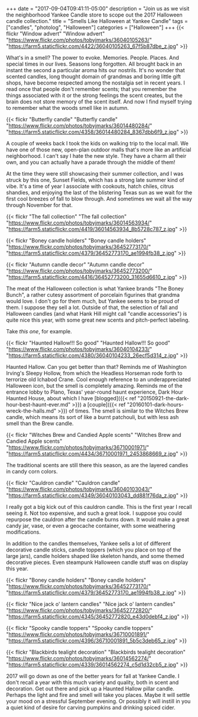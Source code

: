 +++
date = "2017-09-04T09:41:11-05:00"
description = "Join us as we visit the neighborhood Yankee Candle store to scope out the 2017 Halloween candle collection."
title = "Smells Like Halloween at Yankee Candle"
tags = ["candles", "photolog", "Halloween"]
categories = ["Halloween"]
+++
{{< flickr "Window advert"
           "Window advert"
           "https://www.flickr.com/photos/tobyjmarks/36040105263/"
           "https://farm5.staticflickr.com/4422/36040105263_67f5b87dbe_z.jpg" >}}

What's in a smell? The power to evoke. Memories. People. Places. And special times in our lives. Seasons long forgotten. All brought back in an instant the second a particular aroma hits our nostrils. It's no wonder that scented candles, long thought domain of grandmas and boring little gift shops, have become respected among the nostalgia set in recent years. I read once that people don't remember scents; that you remember the things associated with it or the strong feelings the scent creates, but the brain does not store memory of the scent itself. And now I find myself trying to remember what the woods smell like in autumn.
<!--more-->

{{< flickr "Butterfly candle"
           "Butterfly candle"
           "https://www.flickr.com/photos/tobyjmarks/36014480284/"
           "https://farm5.staticflickr.com/4358/36014480284_8367dbb6f9_z.jpg" >}}

A couple of weeks back I took the kids on walking trip to the local mall. We have one of those new, open-plan outdoor malls that's more like an artificial neighborhood. I can't say I hate the new style. They have a charm all their own, and you can actually have a parade through the middle of them! 

At the time they were still showcasing their summer collection, and I was struck by this one, Sunset Fields, which has a strong late summer kind of vibe. It's a time of year I associate with cookouts, hatch chiles, citrus shandies, and enjoying the last of the blistering Texas sun as we wait for the first cool breezes of fall to blow through. And sometimes we wait all the way through November for that.

{{< flickr "The fall collection"
           "The fall collection"
           "https://www.flickr.com/photos/tobyjmarks/36014563934/"
           "https://farm5.staticflickr.com/4419/36014563934_8b5728c787_z.jpg" >}}

{{< flickr "Boney candle holders"
           "Boney candle holders"
           "https://www.flickr.com/photos/tobyjmarks/36452773170/"
           "https://farm5.staticflickr.com/4379/36452773170_ae1994fb38_z.jpg" >}}

{{< flickr "Autumn candle decor"
           "Autumn candle decor"
           "https://www.flickr.com/photos/tobyjmarks/36452773200/"
           "https://farm5.staticflickr.com/4416/36452773200_31655d6610_z.jpg" >}}

The meat of the Halloween collection is what Yankee brands "The Boney Bunch", a rather cutesy assortment of porcelain figurines that grandma would love. I don't go for them much, but Yankee seems to be proud of them. I suppose they sell a lot. Outside of that, the selection of fall and Halloween candles (and what Hank Hill might call "candle accessories") is quite nice this year, with some great new scents and pitch-perfect labeling.

Take _this one_, for example.

{{< flickr "Haunted Hallow!!! So good"
           "Haunted Hallow!!! So good"
           "https://www.flickr.com/photos/tobyjmarks/36040104233/"
           "https://farm5.staticflickr.com/4380/36040104233_26ecf5d314_z.jpg" >}}

Haunted Hallow. Can you get better than that? Reminds me of Washington Irving's Sleepy Hollow, from which the Headless Horseman rode forth to terrorize old Ichabod Crane. Cool enough reference to an underappreciated Halloween icon, but the smell is completely amazing. Reminds me of the entrance lobby to Plano, Texas' year-round haunt experience, Dark Hour Haunted House, about which I have [blogged]({{< ref "20150921-the-dark-hour-best-haunt-ever.md" >}}) a [couple]({{< ref "20160101-dark-hours-wreck-the-halls.md" >}}) of times. The smell is similar to the Witches Brew candle, which means its sort of like a burnt patchouli, but with less ash smell than the Brew candle. 
           
{{< flickr "Witches Brew and Candied Apple scents"
           "Witches Brew and Candied Apple scents"
           "https://www.flickr.com/photos/tobyjmarks/36710001971/"
           "https://farm5.staticflickr.com/4434/36710001971_2453868669_z.jpg" >}}

The traditional scents are still there this season, as are the layered candles in candy corn colors.

{{< flickr "Cauldron candle"
           "Cauldron candle"
           "https://www.flickr.com/photos/tobyjmarks/36040103043/"
           "https://farm5.staticflickr.com/4349/36040103043_dd881f76da_z.jpg" >}}

I really got a big kick out of this cauldron candle. This is the first year I recall seeing it. Not too expensive, and such a great look. I suppose you could repurpose the cauldron after the candle burns down. It would make a great candy jar, vase, or even a geocache container, with some weathering modifications.

In addition to the candles themselves, Yankee sells a lot of different decorative candle sticks, candle toppers (which you place on top of the large jars), candle holders shaped like skeleton hands, and some themed decorative pieces. Even steampunk Halloween candle stuff was on display this year.

{{< flickr "Boney candle holders"
           "Boney candle holders"
           "https://www.flickr.com/photos/tobyjmarks/36452773170/"
           "https://farm5.staticflickr.com/4379/36452773170_ae1994fb38_z.jpg" >}}

{{< flickr "Nice jack o' lantern candles"
           "Nice jack o' lantern candles"
           "https://www.flickr.com/photos/tobyjmarks/36452772820/"
           "https://farm5.staticflickr.com/4345/36452772820_e43d0debf4_z.jpg" >}}

{{< flickr "Spooky candle toppers"
           "Spooky candle toppers"
           "https://www.flickr.com/photos/tobyjmarks/36710001891/"
           "https://farm5.staticflickr.com/4396/36710001891_5b5c3deb65_z.jpg" >}}

{{< flickr "Blackbirds tealight decoration"
           "Blackbirds tealight decoration"
           "https://www.flickr.com/photos/tobyjmarks/36014562274/"
           "https://farm5.staticflickr.com/4339/36014562274_c5d1d32cb5_z.jpg" >}}

2017 will go down as one of the better years for fall at Yankee Candle. I don't recall a year with this much variety and quality, both in scent and decoration. Get out there and pick up a Haunted Hallow pillar candle. Perhaps the light and fire and smell will take you places. Maybe it will settle your mood on a stressful September evening. Or possibly it will instill in you a quiet kind of desire for carving pumpkins and drinking spiced cider.
